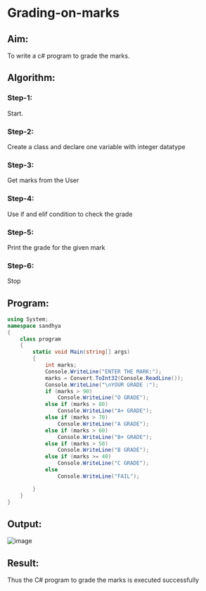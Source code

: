 # Grading-on-marks

## Aim:
To write a c# program to grade the marks.
## Algorithm:
### Step-1: 
Start.

### Step-2:
Create a class and declare one variable with integer datatype

### Step-3: 
Get marks from the User

### Step-4: 
Use if and elif condition to check the grade

### Step-5: 
Print the grade for the given mark

### Step-6: 
Stop
## Program:
```C#
using System;
namespace sandhya
{
    class program
    {
        static void Main(string[] args)
        {
            int marks;
            Console.WriteLine("ENTER THE MARK:");
            marks = Convert.ToInt32(Console.ReadLine());
            Console.WriteLine("\nYOUR GRADE :");
            if (marks > 90)
                Console.WriteLine("O GRADE");
            else if (marks > 80)
                Console.WriteLine("A+ GRADE");
            else if (marks > 70)
                Console.WriteLine("A GRADE");
            else if (marks > 60)
                Console.WriteLine("B+ GRADE");
            else if (marks > 50)
                Console.WriteLine("B GRADE");
            else if (marks >= 40)
                Console.WriteLine("C GRADE");
            else
                Console.WriteLine("FAIL");

        }
    }
}
```
## Output:
![image](https://user-images.githubusercontent.com/75235167/167235516-18fd61da-aa84-4c8e-bb39-2902191ef9da.png)

## Result:
Thus the C# program to grade the marks is executed successfully

